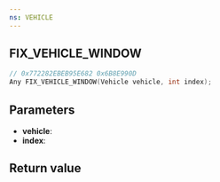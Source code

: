 ```yaml
---
ns: VEHICLE
---
```

## FIX_VEHICLE_WINDOW

```c
// 0x772282EBEB95E682 0x6B8E990D
Any FIX_VEHICLE_WINDOW(Vehicle vehicle, int index);
```


## Parameters
* **vehicle**: 
* **index**: 

## Return value
